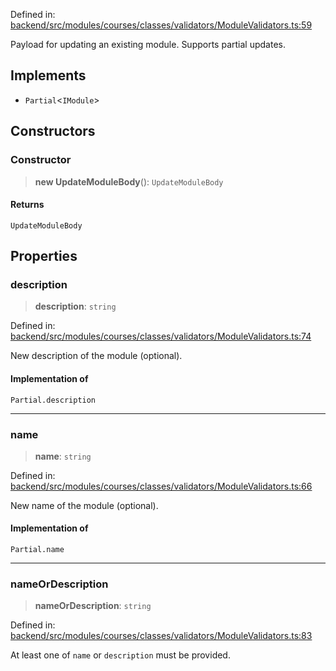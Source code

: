 Defined in: [backend/src/modules/courses/classes/validators/ModuleValidators.ts:59](https://github.com/continuousactivelearning/vibe/blob/2acbe3b478970855555eb5e714d2dc1713e5937b/backend/src/modules/courses/classes/validators/ModuleValidators.ts#L59)

Payload for updating an existing module.
Supports partial updates.

## Implements

- `Partial`\<`IModule`\>

## Constructors

### Constructor

> **new UpdateModuleBody**(): `UpdateModuleBody`

#### Returns

`UpdateModuleBody`

## Properties

### description

> **description**: `string`

Defined in: [backend/src/modules/courses/classes/validators/ModuleValidators.ts:74](https://github.com/continuousactivelearning/vibe/blob/2acbe3b478970855555eb5e714d2dc1713e5937b/backend/src/modules/courses/classes/validators/ModuleValidators.ts#L74)

New description of the module (optional).

#### Implementation of

`Partial.description`

***

### name

> **name**: `string`

Defined in: [backend/src/modules/courses/classes/validators/ModuleValidators.ts:66](https://github.com/continuousactivelearning/vibe/blob/2acbe3b478970855555eb5e714d2dc1713e5937b/backend/src/modules/courses/classes/validators/ModuleValidators.ts#L66)

New name of the module (optional).

#### Implementation of

`Partial.name`

***

### nameOrDescription

> **nameOrDescription**: `string`

Defined in: [backend/src/modules/courses/classes/validators/ModuleValidators.ts:83](https://github.com/continuousactivelearning/vibe/blob/2acbe3b478970855555eb5e714d2dc1713e5937b/backend/src/modules/courses/classes/validators/ModuleValidators.ts#L83)

At least one of `name` or `description` must be provided.
